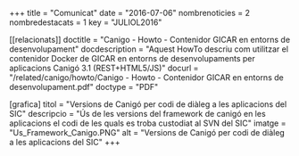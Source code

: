 +++
title             = "Comunicat"
date	 	  = "2016-07-06"
nombrenoticies    = 2
nombredestacats   = 1
key 		  = "JULIOL2016"

[[relacionats]]
doctitle          = "Canigo - Howto - Contenidor GICAR en entorns de desenvolupament"
docdescription    = "Aquest HowTo descriu com utilitzar el contenidor Docker de GICAR en entorns de desenvolupaments per aplicacions Canigó 3.1 (REST+HTML5/JS)"
docurl            = "/related/canigo/howto/Canigo - Howto - Contenidor GICAR en entorns de desenvolupament.pdf"
doctype           = "PDF"

[grafica]
titol      = "Versions de Canigó per codi de diàleg a les aplicacions del SIC"
descripcio = "Ús de les versions del framework de canigó en les aplicacions el codi de les quals es troba custodiat al SVN del SIC"
imatge     = "Us_Framework_Canigo.PNG"
alt        = "Versions de Canigó per codi de diàleg a les aplicacions del SIC"
+++
